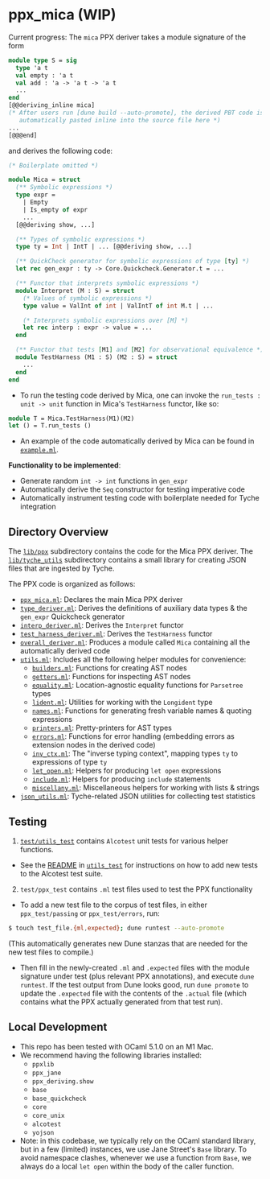 # ppx_mica (WIP)

Current progress:
The `mica` PPX deriver takes a module signature of the form 
```ocaml
module type S = sig
  type 'a t 
  val empty : 'a t
  val add : 'a -> 'a t -> 'a t
  ...
end
[@@deriving_inline mica] 
(* After users run [dune build --auto-promote], the derived PBT code is 
   automatically pasted inline into the source file here *)
...
[@@@end]
```
and derives the following code:
```ocaml 
(* Boilerplate omitted *)

module Mica = struct 
  (** Symbolic expressions *)
  type expr =
    | Empty
    | Is_empty of expr
    ...
  [@@deriving show, ...]

  (** Types of symbolic expressions *)
  type ty = Int | IntT | ... [@@deriving show, ...]

  (** QuickCheck generator for symbolic expressions of type [ty] *)
  let rec gen_expr : ty -> Core.Quickcheck.Generator.t = ...

  (** Functor that interprets symbolic expressions *)
  module Interpret (M : S) = struct   
    (* Values of symbolic expressions *)
    type value = ValInt of int | ValIntT of int M.t | ...

    (* Interprets symbolic expressions over [M] *)
    let rec interp : expr -> value = ...
  end 

  (** Functor that tests [M1] and [M2] for observational equivalence *)
  module TestHarness (M1 : S) (M2 : S) = struct 
    ...
  end
end
```
- To run the testing code derived by Mica, one can invoke the `run_tests : unit -> unit` function in Mica's `TestHarness` functor, like so:
```ocaml 
module T = Mica.TestHarness(M1)(M2)
let () = T.run_tests ()
```
- An example of the code automatically derived by Mica can be found in [`example.ml`](./example/example.ml).

**Functionality to be implemented**:
- Generate random `int -> int` functions in `gen_expr` 
- Automatically derive the `Seq` constructor for testing imperative code
- Automatically instrument testing code with boilerplate needed for Tyche integration

## Directory Overview
The [`lib/ppx`](./lib/ppx) subdirectory contains the code for the Mica PPX deriver. 
The [`lib/tyche_utils`](./lib/tyche_utils) subdirectory contains a small library for 
creating JSON files that are ingested by Tyche. 

The PPX code is organized as follows:
- [`ppx_mica.ml`](./lib/ppx/ppx_mica.ml): Declares the main Mica PPX deriver
- [`type_deriver.ml`](./lib/ppx/type_deriver.ml): Derives the definitions of auxiliary data types & the `gen_expr` Quickcheck generator
- [`interp_deriver.ml`](./lib/ppx/interp_deriver.ml): Derives the `Interpret` functor
- [`test_harness_deriver.ml`](./lib/ppx/test_harness_deriver.ml): Derives the `TestHarness` functor
- [`overall_deriver.ml`](./lib/ppx/overall_deriver.ml): Produces a module called `Mica` containing all the automatically derived code
- [`utils.ml`](./lib/ppx/utils.ml): Includes all the following helper modules for convenience:
  - [`builders.ml`](./lib/ppx/builders.ml): Functions for creating AST nodes
  - [`getters.ml`](./lib/ppx/getters.ml): Functions for inspecting AST nodes
  - [`equality.ml`](./lib/ppx/equality.ml): Location-agnostic equality functions for `Parsetree` types 
  - [`lident.ml`](./lib/ppx/lident.ml): Utilities for working with the `Longident` type
  - [`names.ml`](./lib/ppx/names.ml): Functions for generating fresh variable names & quoting expressions
  - [`printers.ml`](./lib/ppx/printers.ml): Pretty-printers for AST types
  - [`errors.ml`](./lib/ppx/errors.ml): Functions for error handling (embedding errors as extension nodes in the derived code)
  - [`inv_ctx.ml`](./lib/ppx/inv_ctx.ml): The "inverse typing context", mapping types `ty` to expressions of type `ty`
  - [`let_open.ml`](./lib/ppx/let_open.ml): Helpers for producing `let open` expressions
  - [`include.ml`](./lib/ppx/include.ml): Helpers for producing `include` statements
  - [`miscellany.ml`](./lib/ppx/miscellany.ml): Miscellaneous helpers for working with lists & strings
- [`json_utils.ml`](./lib/ppx/json_utils.ml): Tyche-related JSON utilities for collecting test statistics


## Testing 
1. [`test/utils_test`](./test/utils_test/) contains `Alcotest` unit tests for various helper functions.
- See the [README](./test/utils_test/README.md) in [`utils_test`](./test/utils_test/) for instructions
on how to add new tests to the Alcotest test suite.
2. `test/ppx_test` contains `.ml` test files used to test the PPX functionality
- To add a new test file to the corpus of test files, in either `ppx_test/passing` 
or `ppx_test/errors`, run:
```bash
$ touch test_file.{ml,expected}; dune runtest --auto-promote
```
(This automatically generates new Dune stanzas that are needed for 
the new test files to compile.)
- Then fill in the newly-created `.ml` and `.expected` files with the 
module signature under test (plus relevant PPX annotations), 
and execute `dune runtest`. If the test output from Dune looks good, 
run `dune promote` to update the `.expected` file with the contents 
of the `.actual` file (which contains what the PPX actually generated from that test run). 

## Local Development
- This repo has been tested with OCaml 5.1.0 on an M1 Mac.
- We recommend having the following libraries installed:
  - `ppxlib`
  - `ppx_jane`
  - `ppx_deriving.show`
  - `base`
  - `base_quickcheck`
  - `core`
  - `core_unix`
  - `alcotest`
  - `yojson`
- Note: in this codebase, we typically rely on the OCaml standard library, 
  but in a few (limited) instances, we use Jane Street's `Base` library. 
  To avoid namespace clashes, whenever we use a function from `Base`, 
  we always do a local `let open` within the body of the caller function.


